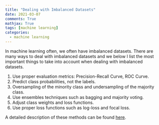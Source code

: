 ```yaml
---
title: "Dealing with Imbalanced Datasets"
date: 2021-03-07
comments: True
mathjax: True
tags: [machine learning]
categories:
  - machine learning
---
```


In machine learning often, we often have imbalanced datasets. There are many ways to deal with imbalanced datasets and we 
below I list the most important things to take into account when dealing with imbalanced datasets.

1. Use proper evaluation metrics: Precision-Recall Curve, ROC Curve.
2. Predict class probabilities, not the labels.
3. Oversampling of the minority class and undersampling of the majority class.
4. Use ensembles techniques such as bagging and majority voting.
5. Adjust class weights and loss functions.
6. Use proper loss functions such as log-loss and focal loss.

A detailed description of these methods can be found [here](http://www.svds.com/learning-imbalanced-classes/).
